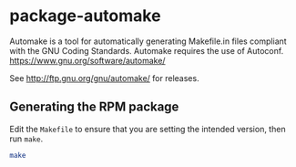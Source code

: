 # package-automake

Automake is a tool for automatically generating Makefile.in files compliant with the GNU Coding Standards. Automake requires the use of Autoconf. <https://www.gnu.org/software/automake/>

See <http://ftp.gnu.org/gnu/automake/> for releases.

## Generating the RPM package

Edit the `Makefile` to ensure that you are setting the intended version, then run `make`.

```bash
make
```
